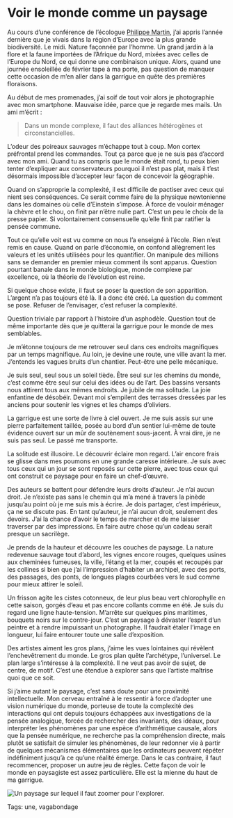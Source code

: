 # Voir le monde comme un paysage

Au cours d’une conférence de l’écologue [Philippe Martin](http://www.photogriffon.com/les-maitres-de-la-photographie/Philippe-MARTIN/Maitre-de-la-photo-Philippe-Martin-3.html), j’ai appris l’année dernière que je vivais dans la région d’Europe avec la plus grande biodiversité. Le midi. Nature façonnée par l’homme. Un grand jardin à la flore et la faune importées de l’Afrique du Nord, mixées avec celles de l’Europe du Nord, ce qui donne une combinaison unique. Alors, quand une journée ensoleillée de février tape à ma porte, pas question de manquer cette occasion de m’en aller dans la garrigue en quête des premières floraisons.<span id="more-39501"></span>

Au début de mes promenades, j’ai soif de tout voir alors je photographie avec mon smartphone. Mauvaise idée, parce que je regarde mes mails. Un ami m’écrit :

> Dans un monde complexe, il faut des alliances hétérogènes et circonstancielles.

L’odeur des poireaux sauvages m’échappe tout à coup. Mon cortex préfrontal prend les commandes. Tout ça parce que je ne suis pas d’accord avec mon ami. Quand tu as compris que le monde était rond, tu peux bien tenter d’expliquer aux conservateurs pourquoi il n’est pas plat, mais il t’est désormais impossible d’accepter leur façon de concevoir la géographie.

Quand on s’approprie la complexité, il est difficile de pactiser avec ceux qui nient ses conséquences. Ce serait comme faire de la physique newtonienne dans les domaines où celle d’Einstein s’impose. À force de vouloir ménager la chèvre et le chou, on finit par n’être nulle part. C’est un peu le choix de la presse papier. Si volontairement consensuelle qu’elle finit par ratifier la pensée commune.

Tout ce qu’elle voit est vu comme on nous l’a enseigné à l’école. Rien n’est remis en cause. Quand on parle d’économie, on confond allègrement les valeurs et les unités utilisées pour les quantifier. On manipule des millions sans se demander en premier mieux comment ils sont apparus. Question pourtant banale dans le monde biologique, monde complexe par excellence, où la théorie de l’évolution est reine.

Si quelque chose existe, il faut se poser la question de son apparition. L’argent n’a pas toujours été là. Il a donc été créé. La question du comment se pose. Refuser de l’envisager, c’est refuser la complexité.

Question triviale par rapport à l’histoire d’un asphodèle. Question tout de même importante dès que je quitterai la garrigue pour le monde de mes semblables.

Je m’étonne toujours de me retrouver seul dans ces endroits magnifiques par un temps magnifique. Au loin, je devine une route, une ville avant la mer. J’entends les vagues bruits d’un chantier. Peut-être une pelle mécanique.

Je suis seul, seul sous un soleil tiède. Être seul sur les chemins du monde, c’est comme être seul sur celui des idées ou de l’art. Des bassins versants nous attirent tous aux mêmes endroits. Je jubile de ma solitude. La joie enfantine de désobéir. Devant moi s’empilent des terrasses dressées par les anciens pour soutenir les vignes et les champs d’oliviers.

La garrigue est une sorte de livre à ciel ouvert. Je me suis assis sur une pierre parfaitement taillée, posée au bord d’un sentier lui-même de toute évidence ouvert sur un mûr de soutènement sous-jacent. À vrai dire, je ne suis pas seul. Le passé me transporte.

La solitude est illusoire. Le découvrir éclaire mon regard. L’air encore frais se glisse dans mes poumons en une grande caresse intérieure. Je suis avec tous ceux qui un jour se sont reposés sur cette pierre, avec tous ceux qui ont construit ce paysage pour en faire un chef-d’œuvre.

Des auteurs se battent pour défendre leurs droits d’auteur. Je n’ai aucun droit. Je n’existe pas sans le chemin qui m’a mené à travers la pinède jusqu’au point où je me suis mis à écrire. Je dois partager, c’est impérieux, ça ne se discute pas. En tant qu’auteur, je n’ai aucun droit, seulement des devoirs. J’ai la chance d’avoir le temps de marcher et de me laisser traverser par des impressions. En faire autre chose qu’un cadeau serait presque un sacrilège.

Je prends de la hauteur et découvre les couches de paysage. La nature redevenue sauvage tout d’abord, les vignes encore rouges, quelques usines aux cheminées fumeuses, la ville, l’étang et la mer, coupés et recoupés par les collines si bien que j’ai l’impression d’habiter un archipel, avec des ports, des passages, des ponts, de longues plages courbées vers le sud comme pour mieux attirer le soleil.

Un frisson agite les cistes cotonneux, de leur plus beau vert chlorophylle en cette saison, gorgés d’eau et pas encore collants comme en été. Je suis du regard une ligne haute-tension. M’arrête sur quelques pins maritimes, bouquets noirs sur le contre-jour. C’est un paysage à dévaster l’esprit d’un peintre et à rendre impuissant un photographe. Il faudrait étaler l’image en longueur, lui faire entourer toute une salle d’exposition.

Des artistes aiment les gros plans, j’aime les vues lointaines qui révèlent l’enchevêtrement du monde. Le gros plan quête l’archétype, l’universel. Le plan large s’intéresse à la complexité. Il ne veut pas avoir de sujet, de centre, de motif. C’est une étendue à explorer sans que l’artiste maîtrise quoi que ce soit.

Si j’aime autant le paysage, c’est sans doute pour une proximité intellectuelle. Mon cerveau entraîné à le ressentir à force d’adopter une vision numérique du monde, porteuse de toute la complexité des interactions qui ont depuis toujours échappées aux investigations de la pensée analogique, forcée de rechercher des invariants, des idéaux, pour interpréter les phénomènes par une espèce d’arithmétique causale, alors que la pensée numérique, ne recherche pas la compréhension directe, mais plutôt se satisfait de simuler les phénomènes, de leur redonner vie à partir de quelques mécanismes élémentaires que les ordinateurs peuvent répéter indéfiniment jusqu’à ce qu’une réalité émerge. Dans le cas contraire, il faut recommencer, proposer un autre jeu de règles. Cette façon de voir le monde en paysagiste est assez particulière. Elle est la mienne du haut de ma garrigue.

![Un paysage sur lequel il faut zoomer pour l'explorer.](http://blog.tcrouzet.comhttps://tcrouzet.com/images_tc/2015/02/garrigue.jpg)



Tags: une, vagabondage